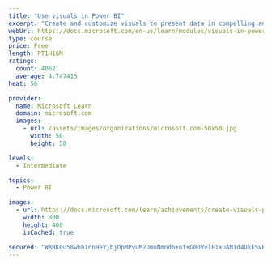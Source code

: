 ```yaml
---
title: "Use visuals in Power BI"
excerpt: "Create and customize visuals to present data in compelling and insightful ways."
webUrl: https://docs.microsoft.com/en-us/learn/modules/visuals-in-power-bi/
type: course
price: Free
length: PT1H16M
ratings:
  count: 4062
  average: 4.747415
heat: 56

provider:
  name: Microsoft Learn
  domain: microsoft.com
  images:
    - url: /assets/images/organizations/microsoft.com-50x50.jpg
      width: 50
      height: 50

levels:
  - Intermediate

topics:
  - Power BI

images:
  - url: https://docs.microsoft.com/learn/achievements/create-visuals-power-bi-desktop-social.png
    width: 800
    height: 400
    isCached: true

secured: "W8RK0u58wbhInnHeYjbjDpMPvuM7DmoNmnd6+nf+G00VvlF1xuANTd4UkESvKq88tgCSNzPGmeM9fhGlnmnphdf5KClHJK76131Oy+4DGVprYxOR4DgrTiCXTGMfsqq/4NEKiLTvYhtfh9lNW1KC3PTAkQAAftmj/UKQ0+B/zeKoFnV75LhElELS0/uyNheFfFMsDVj2n+78zPgxI160ryiIV/rbejXFyMnuBpdhO/2DSxkVvQVhPX6xkW44KLc8jkfWV6UT5FK6CKUO3rZTSs+K6TaJazoJB5pULNuMjYbqbtVfe+WXu/3KBrbe+fL7ewssMv88MBPtALtCbZj9xa2mZDLZCbid9YPGtFKJY3dyRZnXA/8ORtNijQ7/s4OkgxhAzfldo7/mgPK6U3KsK91pR+/avLk7c8maLfpGJGY=;8uEky48ZQdZwB2n7Lq66Kw=="
---
```


